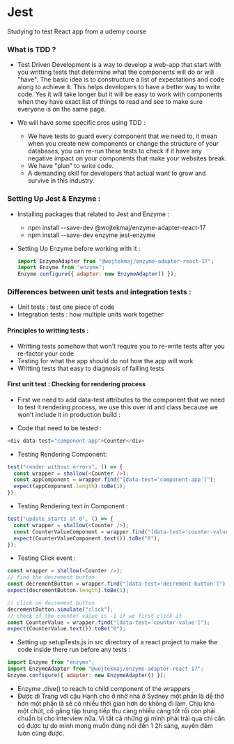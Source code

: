 # Jest

Studying to test React app from a udemy course

### What is TDD ?

- Test Driven Development is a way to develop a web-app that start with you writting tests that determine what the components will do or will "have". The basic idea is to constructure a list of expectations and code along to achieve it. This helps developers to have a better way to write code. Yes it will take longer but it will be easy to work with components when they have exact list of things to read and see to make sure everyone is on the same page.

- We will have some specific pros using TDD :
  - We have tests to guard every component that we need to, it mean when you create new components or change the structure of your databases, you can re-run these tests to check if it have any negative impact on your components that make your websites break.
  - We have "plan" to write code.
  - A demanding skill for developers that actual want to grow and survive in this industry.

### Setting Up Jest & Enzyme :

- Installing packages that related to Jest and Enzyme :

  - npm install --save-dev @wojtekmaj/enzyme-adapter-react-17
  - npm install --save-dev enzyme jest-enzyme

- Setting Up Enzyme before working with it :

  ```javascript
  import EnzymeAdapter from "@wojtekmaj/enzyme-adapter-react-17";
  import Enzyme from "enzyme";
  Enzyme.configure({ adapter: new EnzymeAdapter() });
  ```

### Differences between unit tests and integration tests :

- Unit tests : test one piece of code
- Integration tests : how multiple units work together

#### Principles to writting tests :

- Writting tests somehow that won't require you to re-write tests after you re-factor your code
- Testing for what the app should do not how the app will work
- Writting tests that easy to diagnosis of failling tests

#### First unit test : Checking for rendering process

- First we need to add data-test attributes to the component that we need to test it rendering process, we use this over id and class because we won't include it in production build :

- Code that need to be tested :

```javascript
<div data-test="component-app">Counter</div>
```

- Testing Rendering Component:

```javascript
test("render without errors", () => {
  const wrapper = shallow(<Counter />);
  const appComponent = wrapper.find("[data-test='component-app']");
  expect(appComponent.length).toBe(1);
});
```

- Testing Rendering text in Component :

```javascript
test("update starts at 0", () => {
  const wrapper = shallow(<Counter />);
  const CounterValueComponent = wrapper.find("[data-test='counter-value']");
  expect(CounterValueComponent.text()).toBe("0");
});
```

- Testing Click event :

```javascript
const wrapper = shallow(<Counter />);
// find the decrement button
const decrementButton = wrapper.find("[data-test='decrement-button']");
expect(decrementButton.length).toBe(1);

// click on decrement button
decrementButton.simulate("click");
// check if the counter value is -1 if we first click it
const CounterValue = wrapper.find("[data-test='counter-value']");
expect(CounterValue.text()).toBe("0");
```

- Setting up setupTests.js in src directory of a react project to make the code inside there run before any tests :

```javascript
import Enzyme from "enzyme";
import EnzymeAdapter from "@wojtekmaj/enzyme-adapter-react-17";
Enzyme.configure({ adapter: new EnzymeAdapter() });
```

- Enzyme .dive() to reach to child component of the wrappers
- Được dì Trang với cậu Hạnh cho ở nhờ nhà ở Sydney một phần là dễ thở hơn một phần là sẽ có nhiều thời gian hơn do không đi làm. Chịu khó một chút, cố gắng tập trung tiếp thu càng nhiều càng tốt rồi còn phải chuẩn bị cho interview nữa. Vì tất cả những gì mình phải trải qua chỉ cần có được tự do mình mong muốn đừng nói đến 1 2h sáng, xuyên đêm luôn cũng được.
